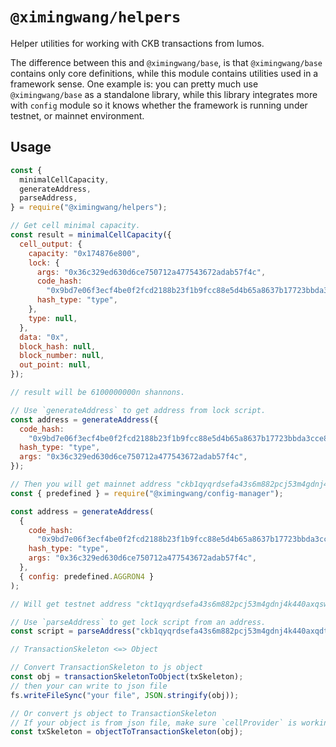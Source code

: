 # `@ximingwang/helpers`

Helper utilities for working with CKB transactions from lumos.

The difference between this and `@ximingwang/base`, is that `@ximingwang/base` contains only core definitions, while this module contains utilities used in a framework sense. One example is: you can pretty much use `@ximingwang/base` as a standalone library, while this library integrates more with `config` module so it knows whether the framework is running under testnet, or mainnet environment.

## Usage

```javascript
const {
  minimalCellCapacity,
  generateAddress,
  parseAddress,
} = require("@ximingwang/helpers");

// Get cell minimal capacity.
const result = minimalCellCapacity({
  cell_output: {
    capacity: "0x174876e800",
    lock: {
      args: "0x36c329ed630d6ce750712a477543672adab57f4c",
      code_hash:
        "0x9bd7e06f3ecf4be0f2fcd2188b23f1b9fcc88e5d4b65a8637b17723bbda3cce8",
      hash_type: "type",
    },
    type: null,
  },
  data: "0x",
  block_hash: null,
  block_number: null,
  out_point: null,
});

// result will be 6100000000n shannons.

// Use `generateAddress` to get address from lock script.
const address = generateAddress({
  code_hash:
    "0x9bd7e06f3ecf4be0f2fcd2188b23f1b9fcc88e5d4b65a8637b17723bbda3cce8",
  hash_type: "type",
  args: "0x36c329ed630d6ce750712a477543672adab57f4c",
});

// Then you will get mainnet address "ckb1qyqrdsefa43s6m882pcj53m4gdnj4k440axqdt9rtd", or you can generate testnet address by
const { predefined } = require("@ximingwang/config-manager");

const address = generateAddress(
  {
    code_hash:
      "0x9bd7e06f3ecf4be0f2fcd2188b23f1b9fcc88e5d4b65a8637b17723bbda3cce8",
    hash_type: "type",
    args: "0x36c329ed630d6ce750712a477543672adab57f4c",
  },
  { config: predefined.AGGRON4 }
);

// Will get testnet address "ckt1qyqrdsefa43s6m882pcj53m4gdnj4k440axqswmu83".

// Use `parseAddress` to get lock script from an address.
const script = parseAddress("ckb1qyqrdsefa43s6m882pcj53m4gdnj4k440axqdt9rtd");

// TransactionSkeleton <=> Object

// Convert TransactionSkeleton to js object
const obj = transactionSkeletonToObject(txSkeleton);
// then your can write to json file
fs.writeFileSync("your file", JSON.stringify(obj));

// Or convert js object to TransactionSkeleton
// If your object is from json file, make sure `cellProvider` is working properly.
const txSkeleton = objectToTransactionSkeleton(obj);
```
